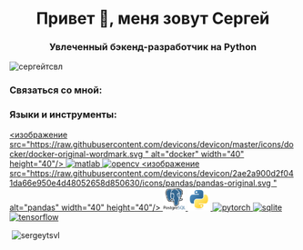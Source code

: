 <h1 align="center">Привет 👋, меня зовут Сергей</h1>
<h3 align="center">Увлеченный бэкенд-разработчик на Python</h3>

<p align="left"> <img src="https://komarev.com/ghpvc/?username=sergeytsvl&label=Profile%20views&color=0e75b6&style=flat" alt="сергейтсвл" /> </p>

<h3 align="left">Связаться со мной:</h3>
<p align="left">
</p>

<h3 align="left">Языки и инструменты:</h3>
<p align="left"> <a href="https://www.docker.com /" target="_blank" rel="noreferrer"> <изображение src="https://raw.githubusercontent.com/devicons/devicon/master/icons/docker/docker-original-wordmark.svg " alt="docker" width="40" height="40"/> </a> <a href="https://www.mathworks.com /" target="_blank" rel="noreferrer"> <img src="https://upload.wikimedia.org/wikipedia/commons/2/21/Matlab_Logo.png " alt="matlab" width="40" height="40"/> </a> <a href="https://opencv.org /" target="_blank" rel="noreferrer"> <img src="https://www.vectorlogo.zone/logos/opencv/opencv-icon.svg " alt="opencv" width="40" height="40"/> </a> <a href="https://pandas.pydata.org /" target="_blank" rel="noreferrer"> <изображение src="https://raw.githubusercontent.com/devicons/devicon/2ae2a900d2f041da66e950e4d48052658d850630/icons/pandas/pandas-original.svg " alt="pandas" width="40" height="40"/> </a> <a href="https://www.postgresql.org " target="_blank" rel="noreferrer"> <img src="https://raw.githubusercontent.com/devicons/devicon/master/icons/postgresql/postgresql-original-wordmark.svg " alt="postgresql" width="40" height="40"/> </a> <a href="https://www.python.org " target="_blank" rel="noreferrer"> <img src="https://raw.githubusercontent.com/devicons/devicon/master/icons/python/python-original.svg " alt="python" width="40" height="40"/> </a> <a href="https://pytorch.org /" target="_blank" rel="noreferrer"> <img src="https://www.vectorlogo.zone/logos/pytorch/pytorch-icon.svg " alt="pytorch" width="40" height="40"/> </a> <a href="https://www.sqlite.org /" target="_blank" rel="noreferrer"> <img src="https://www.vectorlogo.zone/logos/sqlite/sqlite-icon.svg " alt="sqlite" width="40" height="40"/> </a> <a href="https://www.tensorflow.org " target="_blank" rel="noreferrer"> <img src="https://www.vectorlogo.zone/logos/tensorflow/tensorflow-icon.svg " alt="tensorflow" width="40" height="40"/> </a> </p>

<p>&nbsp;<img align="center" src="https://github-readme-stats.vercel.app/api?username=sergeytsvl&show_icons=true&locale=en" alt="sergeytsvl" /></p>

